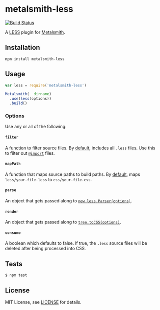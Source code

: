 # metalsmith-less

[![Build Status](https://travis-ci.org/christophercliff/metalsmith-less.png?branch=master)](https://travis-ci.org/christophercliff/metalsmith-less)

A [LESS][less] plugin for [Metalsmith][metalsmith].

## Installation

```
npm install metalsmith-less
```

## Usage

```js
var less = require('metalsmith-less')

Metalsmith(__dirname)
  .use(less(options))
  .build()
```

### Options

Use any or all of the following:

#### `filter`

A function to filter source files. By [default][default filter], includes all `.less` files. Use this to filter out [`@import`][less @import] files.

#### `mapPath`

A function that maps source paths to build paths. By [default][default mapPath], maps `less/your-file.less` to `css/your-file.css`.

#### `parse`

An object that gets passed along to [`new less.Parser(options)`][less source].

#### `render`

An object that gets passed along to [`tree.toCSS(options)`][less source].

#### `consume`

A boolean which defaults to false. If true, the ```.less``` source files will
be deleted after being processed into CSS.

## Tests

```
$ npm test
```

## License

MIT License, see [LICENSE](https://github.com/christophercliff/metalsmith-less/blob/master/LICENSE.md) for details.

[less]: http://lesscss.org/
[less @import]: http://lesscss.org/features/#features-overview-feature-importing
[less source]: https://github.com/less/less.js/
[metalsmith]: http://www.metalsmith.io/
[default filter]: https://github.com/christophercliff/metalsmith-less/blob/master/lib/index.js#L38-L40
[default mapPath]: https://github.com/christophercliff/metalsmith-less/blob/master/lib/index.js#L42-L44
